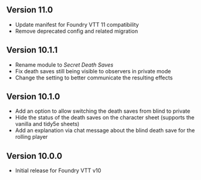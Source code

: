 ## Version 11.0

- Update manifest for Foundry VTT 11 compatibility
- Remove deprecated config and related migration

## Version 10.1.1

- Rename module to *Secret Death Saves*
- Fix death saves still being visible to observers in private mode
- Change the setting to better communicate the resulting effects

## Version 10.1.0

- Add an option to allow switching the death saves from blind to private
- Hide the status of the death saves on the character sheet (supports the vanilla and tidy5e sheets)
- Add an explanation via chat message about the blind death save for the rolling player

## Version 10.0.0

- Initial release for Foundry VTT v10
